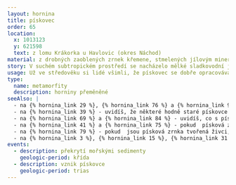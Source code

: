 ```yaml
---
layout: hornina
title: pískovec
order: 65
location:
  x: 1013123
  y: 621598
  text: z lomu Krákorka u Havlovic (okres Náchod)
material: z drobných zaoblených zrnek křemene, stmelených jílovým minerálem kaolinitem
story: V suchém subtropickém prostředí se nacházelo mělké sladkovodní jezero, v němž se ukládaly vrstvy písku. Po mokrém písku na okraji jezera občas přeběhli malí dvounozí dinosauři. Později do oblasti proniklo moře a sladkovodní triasové pískovce překryly vrstvy svrchnokřídových mořských sedimentů. Ještě později eroze křídové sedimenty odstranila a triasové pískovce se opět objevily na povrchu. 
usage: Už ve středověku si lidé všimli, že pískovec se dobře opracovává. Ručně z něj tesali kvádry, které se používaly na stavbách. Můžete je vidět například ve zdech nedalekého hradu Vízmburku. Těžba pískovců pokračuje i dnes. Bloky horniny se opatrně bez použití trhavin odlamují od skalního masívu. Pak je ručně opracovávají  kameníci. Štípou je podle vrstevních ploch na různě silné desky, které se pak řežou nebo štípají na požadované rozměry. Pískovcové desky se nejčastěji  používají jako venkovní dlažba nebo na ozdobné zdivo.
type:
  name: metamorfity
  description: horniny přeměněné
seeAlso: |
  - na {% hornina_link 29 %}, {% hornina_link 76 %} a {% hornina_link 91 %} - uvidíš, že pískovce vznikaly i na jiných místech a v jiných obdobích a že mohou vypadat různě
  - na {% hornina_link 39 %} - uvidíš, že některé hodně staré pískovce mohou být tvrdší než žula
  - na {% hornina_link 69 %} a {% hornina_link 84 %} - uvidíš, co s pískovcem udělá metamorfóza
  - na {% hornina_link 41 %} a {% hornina_link 75 %} - pokud  písková zrnka vznikla z úlomků starších  hornin, nehovoříme o pískovci, ale o drobě
  - na {% hornina_link 79 %} - pokud  jsou písková zrnka tvořená živci, nehovoříme o pískovci, ale o arkóze
  - na {% hornina_link 3 %}, {% hornina_link 15 %}, {% hornina_link 31 %}, {% hornina_link 43 %} a {% hornina_link 93 %} - pokud hornina obsahuje více než 25 % ůlomků větších než 2 mm, není to pískovec, ale slepenec
events:
  - description: překrytí mořskými sedimenty
    geologic-period: křída
  - description: vznik pískovce
    geologic-period: trias
---
```


